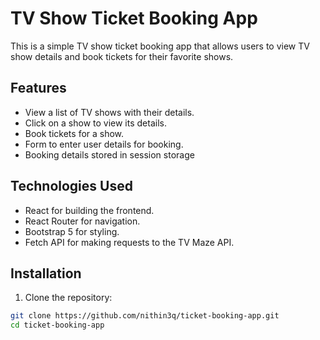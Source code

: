 # TV Show Ticket Booking App

This is a simple TV show ticket booking app that allows users to view TV show details and book tickets for their favorite shows.

## Features

- View a list of TV shows with their details.
- Click on a show to view its details.
- Book tickets for a show.
- Form to enter user details for booking.
- Booking details stored in session storage

## Technologies Used

- React for building the frontend.
- React Router for navigation.
- Bootstrap 5 for styling.
- Fetch API for making requests to the TV Maze API.

## Installation

1. Clone the repository:

```bash
git clone https://github.com/nithin3q/ticket-booking-app.git
cd ticket-booking-app
